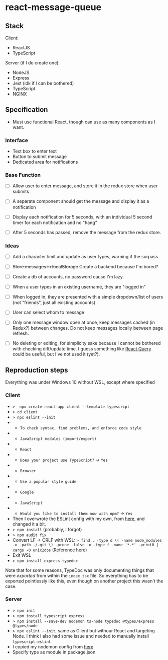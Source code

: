 # react-message-queue

## Stack
Client: 
- ReactJS
- TypeScript


Server (if I do create one):
- NodeJS
- Express
- Jest (idk if I can be bothered)
- TypeScript
- NGINX



## Specification
- Must use functional React, though can use as many components as I want.



### Interface
- Text box to enter text
- Button to submit message
- Dedicated area for notifications



### Base Function
- [ ] Allow user to enter message, and store it in the redux store when user submits
- [ ] A separate component should get the message and display it as a notification
- [ ] Display each notification for 5 seconds, with an individual 5 second timer for each notification and no "hang"
- [ ] After 5 seconds has passed, remove the message from the redux store.



### Ideas
- [ ] Add a character limit and update as user types, warning if the surpass
- [ ] ~~Store messages in localStorage~~ Create a backend because I'm bored?
- [ ] Create a db of accounts, no password cause I'm lazy.
- [ ] When a user types in an existing username, they are "logged in"
- [ ] When logged in, they are presented with a simple dropdown/list of users (not "friends", just all existing accounts)
- [ ] User can select whom to message
- [ ] Only one message window open at once, keep messages cached (in Redux?) between changes. Do not keep messages locally between page refresh.
- [ ] No deleting or editing, for simplicity sake because I cannot be bothered with checking diff/update time. I guess something like [React Query](https://react-query.tanstack.com/) could be useful, but I've not used it (yet?).



## Reproduction steps
Everything was under Windows 10 without WSL, except where specified


### Client
- `>  npx create-react-app client --template typescript`
- `> cd client`
- `> npx eslint --init`
- - `To check syntax, find problems, and enforce code style`
- - `JavaScript modules (import/export)`
- - `React`
- - `Does your project use TypeScript?` -> `Yes`
- - `Browser`
- - `Use a popular style guide`
- - `Google`
- - `JavaScript`
- - `Would you like to install them now with npm?` -> `Yes`
- Then I overwrote the ESLint config with my own, from [here](https://github.com/adi73434/web-tutorials-and-snippets), and changed it a bit.
- `> npm install` (probably, I forgot)
- `> npm audit fix`
- Convert LF -> CRLF with WSL: `> find . -type d \( -name node_modules -o -path ./.git \) -prune -false -o -type f -name '*.*' -print0 | xargs -0 unix2dos` (Reference [here](https://stackoverflow.com/a/4210072))
- Exit WSL
- `> npm install express typedoc`


Note that for some reasons, TypeDoc was only documenting things that were *exported* from within the `index.tsx` file. So everything has to be exported pointlessly like this, even though on another project this wasn't the case.



### Server
- `> npm init`
- `> npm install typescript express`
- `> npm install --save-dev nodemon ts-node typedoc @types/express @types/node`
- `> npx eslint --init`, same as Client but withour React and targeting Node. I think I also had some issue and needed to manually install `typescript-eslint`
- I copied my nodemon config from [here](https://github.com/adi73434/web-tutorials-and-snippets/blob/master/nodemon.json)
- Specify type as module in package.json

